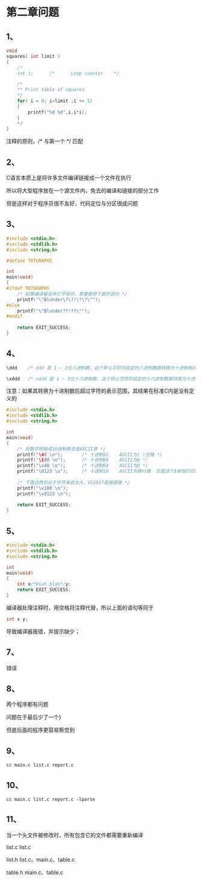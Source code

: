 # 第二章问题

## 1、

```c
void
squares( int limit )
{
    /*
	int i;		/*		Loop counter	*/

    /*
    ** Print table of squares
    */
	for( i = 0; i<limit ;i += 1)
	{
		printf("%d %d",i,i*i);
	}
    */
}
```

注释的原则，/*  与第一个 */ 匹配

## 2、

C语言本质上是将许多文件编译链接成一个文件在执行

所以将大型程序放在一个源文件内，免去的编译和链接的部分工作

但是这样对于程序员很不友好，代码定位与分区很成问题

## 3、

```c
#include <stdio.h>
#include <stdlib.h>
#include <string.h>

#define TRTGRAPHS

int
main(void)
{
#ifdef TRTGRAPHS
    /* 如果编译器支持三字母词，需要使用下面的语句 */
	printf("\"Blunder\?\?!\?\?\"");
#else
    printf("\"Blunder??!??\"");
#endif
   
	return EXIT_SUCCESS;
}
```

## 4、

```c
\ddd	/* ddd 是 1 ~ 3位八进制数，这个转义字符将给定的八进制数据转换为十进制相对应的字符 */

\xddd	/* xddd 是 1 ~ 3位十六进制数，这个转义字符将给定的十六进制数据转换为十进制相对应的字符 */
```

注意：如果其转换为十进制数后超过字符的表示范围，其结果在标准C内是没有定义的

```c
#include <stdio.h>
#include <stdlib.h>
#include <string.h>

int
main(void)
{
    /* 将数字转换成10进制再去查ASCII表 */
	printf("\40 \n");		/* 十进制32	ASCII为( )空格 */
	printf("\100 \n");		/* 十进制64	ASCII为@ */
	printf("\x40 \n");		/* 十进制64	ASCII为@ */
	printf("\0123 \n");     /* 十进制10	ASCII为换行键  后面这个3单独打印出来*/
    
    /* 下面这两句对于字符来说太大，VS2017直接报错 */
    printf("\x100 \n");
	printf("\x0123 \n");
    
	return EXIT_SUCCESS;
}
```

## 5、

```c
#include <stdio.h>
#include <stdlib.h>
#include <string.h>

int
main(void)
{
	int x/*blah blah*/y;
	return EXIT_SUCCESS;
}
```

编译器处理注释时，用空格将注释代替，所以上面的语句等同于

```c
int x y;
```

导致编译器报错，并提示缺少；

## 7、

错误

## 8、

两个程序都有问题

问题在于最后少了一个}

但是后面的程序更容易察觉到

## 9、

```
cc main.c list.c report.c
```

## 10、

```
cc main.c list.c report.c -lparse
```

## 11、

当一个头文件被修改时，所有包含它的文件都需要重新编译

list.c		list.c

list.h 		list.c、main.c、table.c

table.h 	main.c、table.c